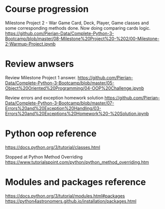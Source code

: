 # Course progression
Milestone Project 2 - War Game 
Card, Deck, Player, Game classes and some corresponding methods done. Now doing comparing cards logic.  
https://github.com/Pierian-Data/Complete-Python-3-Bootcamp/blob/master/08-Milestone%20Project%20-%202/00-Milestone-2-Warmup-Project.ipynb

# Review anwsers
Review Milestone Project 1 answer.
https://github.com/Pierian-Data/Complete-Python-3-Bootcamp/blob/master/05-Object%20Oriented%20Programming/04-OOP%20Challenge.ipynb

Review errors and exception homework solution
https://github.com/Pierian-Data/Complete-Python-3-Bootcamp/blob/master/07-Errors%20and%20Exception%20Handling/03-Errors%20and%20Exceptions%20Homework%20-%20Solution.ipynb

# Python oop reference 
https://docs.python.org/3/tutorial/classes.html

Stopped at Python Method Overriding
https://www.tutorialspoint.com/python/python_method_overriding.htm

# Modules and packages reference
https://docs.python.org/3/tutorial/modules.html#packages
https://python4astronomers.github.io/installation/packages.html